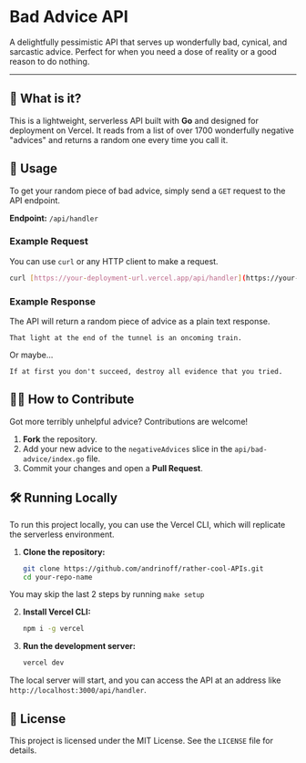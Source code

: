 # Bad Advice API

A delightfully pessimistic API that serves up wonderfully bad, cynical, and sarcastic advice. Perfect for when you need a dose of reality or a good reason to do nothing.

---

## 🤔 What is it?

This is a lightweight, serverless API built with **Go** and designed for deployment on Vercel. It reads from a list of over 1700 wonderfully negative "advices" and returns a random one every time you call it.

## 🚀 Usage

To get your random piece of bad advice, simply send a `GET` request to the API endpoint.

**Endpoint:** `/api/handler`

### Example Request

You can use `curl` or any HTTP client to make a request.

```bash
curl [https://your-deployment-url.vercel.app/api/handler](https://your-deployment-url.vercel.app/api/handler)
```

### Example Response

The API will return a random piece of advice as a plain text response.

```
That light at the end of the tunnel is an oncoming train.
```

Or maybe...

```
If at first you don't succeed, destroy all evidence that you tried.
```

## 🧑‍💻 How to Contribute

Got more terribly unhelpful advice? Contributions are welcome!

1.  **Fork** the repository.
2.  Add your new advice to the `negativeAdvices` slice in the `api/bad-advice/index.go` file.
3.  Commit your changes and open a **Pull Request**.

## 🛠️ Running Locally

To run this project locally, you can use the Vercel CLI, which will replicate the serverless environment.

1.  **Clone the repository:**

    ```bash
    git clone https://github.com/andrinoff/rather-cool-APIs.git
    cd your-repo-name
    ```

You may skip the last 2 steps by running `make setup`

2.  **Install Vercel CLI:**

    ```bash
    npm i -g vercel
    ```

3.  **Run the development server:**

    ```bash
    vercel dev
    ```

The local server will start, and you can access the API at an address like `http://localhost:3000/api/handler`.

## 📜 License

This project is licensed under the MIT License. See the `LICENSE` file for details.
